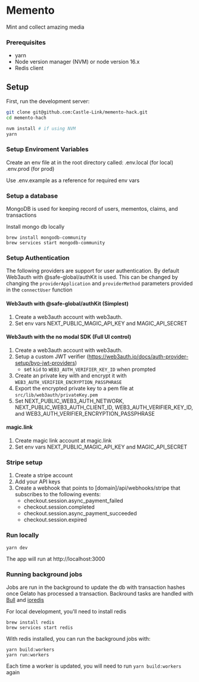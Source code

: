 # Memento

Mint and collect amazing media

### Prerequisites

- yarn
- Node version manager (NVM) or node version 16.x
- Redis client

## Setup

First, run the development server:

```bash
git clone git@github.com:Castle-Link/memento-hack.git
cd memento-hach

nvm install # if using NVM
yarn
```

### Setup Enviroment Variables

Create an env file at in the root directory called:
.env.local (for local)
.env.prod (for prod)

Use .env.example as a reference for required env vars

### Setup a database

MongoDB is used for keeping record of users, mementos, claims, and transactions

Install mongo db locally

```
brew install mongodb-community
brew services start mongodb-community
```

### Setup Authentication

The following providers are support for user authentication. By default Web3auth with @safe-global/authKit is used. This can be changed by changing the `providerApplication` and `providerMethod` parameters provided in the `connectUser` function

#### Web3auth with @safe-global/authKit (Simplest)

1. Create a web3auth account with web3auth.
2. Set env vars NEXT_PUBLIC_MAGIC_API_KEY and MAGIC_API_SECRET

#### Web3auth with the no modal SDK (Full UI control)

1. Create a web3auth account with web3auth.
2. Setup a custom JWT verifier (https://web3auth.io/docs/auth-provider-setup/byo-jwt-providers)
   - set `kid` to `WEB3_AUTH_VERIFIER_KEY_ID` when prompted
3. Create an private key with and encrypt it with `WEB3_AUTH_VERIFIER_ENCRYPTION_PASSPHRASE`
4. Export the encrypted private key to a pem file at `src/lib/web3auth/privateKey.pem`
5. Set NEXT_PUBLIC_WEB3_AUTH_NETWORK, NEXT_PUBLIC_WEB3_AUTH_CLIENT_ID, WEB3_AUTH_VERIFIER_KEY_ID, and WEB3_AUTH_VERIFIER_ENCRYPTION_PASSPHRASE

#### magic.link

1. Create magic link account at magic.link
2. Set env vars NEXT_PUBLIC_MAGIC_API_KEY and MAGIC_API_SECRET

### Stripe setup

1. Create a stripe account
2. Add your API keys
3. Create a webhook that points to [domain]/api/webhooks/stripe that subscribes to the following events:
   - checkout.session.async_payment_failed
   - checkout.session.completed
   - checkout.session.async_payment_succeeded
   - checkout.session.expired

### Run locally

```
yarn dev
```

The app will run at http://localhost:3000

### Running background jobs

Jobs are run in the background to update the db with transaction hashes once Gelato has processed a transaction. Backround tasks are handled with [Bull](https://docs.bullmq.io/) and [ioredis](https://github.com/luin/ioredis)

For local development, you'll need to install redis

```
brew install redis
brew services start redis
```

With redis installed, you can run the background jobs with:

```
yarn build:workers
yarn run:workers
```

Each time a worker is updated, you will need to run `yarn build:workers` again
